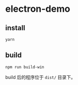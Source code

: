 # electron-demo

## install

```
yarn
```

## build

```
npm run build-win
```
build 后的程序位于 `dist/` 目录下。